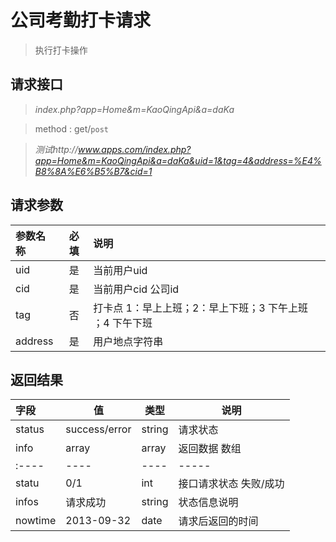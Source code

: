 # 公司考勤打卡请求

> 执行打卡操作

## 请求接口 

>  *index.php?app=Home&m=KaoQingApi&a=daKa*

>  method : get/`post`

> *测试http://www.apps.com/index.php?app=Home&m=KaoQingApi&a=daKa&uid=1&tag=4&address=%E4%B8%8A%E6%B5%B7&cid=1*

## 请求参数

| 参数名称      |    必填 | 说明  |
| :-------- | :--------:| :-- |
| uid | 是 |   当前用户uid   |
| cid | 是 |   当前用户cid  公司id  |
| tag | 否 |   打卡点 1：早上上班；2：早上下班；3 下午上班 ；4 下午下班  |
| address | 是 |   用户地点字符串   |




## 返回结果
|字段 |  值| 类型 | 说明|
|:----|----|----|-----|
|status| success/error | string| 请求状态 |
|info|array | array | 返回数据 数组|
|:----|----|----|-----|
|statu|0/1|int|接口请求状态 失败/成功|
|infos|请求成功|string|状态信息说明|
|nowtime|2013-09-32|date|请求后返回的时间|



